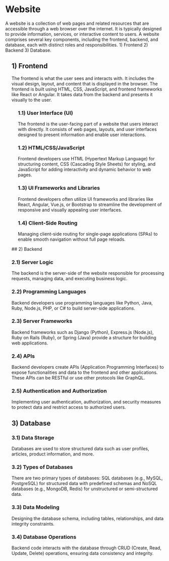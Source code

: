 # Website

A website is a collection of web pages and related resources that are accessible through a web browser over the internet. It is typically designed to provide information, services, or interactive content to users. A website comprises several key components, including the frontend, backend, and database, each with distinct roles and responsibilities. 1) Frontend 2) Backend 3) Database.


<div style="margin-left: 20px;">

## 1) Frontend

The frontend is what the user sees and interacts with. It includes the visual design, layout, and content that is displayed in the browser. The frontend is built using HTML, CSS, JavaScript, and frontend frameworks like React or Angular. It takes data from the backend and presents it visually to the user.
<div style="margin-left: 20px;">

### 1.1) User Interface (UI)
The frontend is the user-facing part of a website that users interact with directly. It consists of web pages, layouts, and user interfaces designed to present information and enable user interactions.

### 1.2) HTML/CSS/JavaScript
Frontend developers use HTML (Hypertext Markup Language) for structuring content, CSS (Cascading Style Sheets) for styling, and JavaScript for adding interactivity and dynamic behavior to web pages.

### 1.3) UI Frameworks and Libraries
Frontend developers often utilize UI frameworks and libraries like React, Angular, Vue.js, or Bootstrap to streamline the development of responsive and visually appealing user interfaces.

### 1.4) Client-Side Routing
Managing client-side routing for single-page applications (SPAs) to enable smooth navigation without full page reloads.
</div>
## 2) Backend

### 2.1) Server Logic
The backend is the server-side of the website responsible for processing requests, managing data, and executing business logic.

### 2.2) Programming Languages
Backend developers use programming languages like Python, Java, Ruby, Node.js, PHP, or C# to build server-side applications.

### 2.3) Server Frameworks
Backend frameworks such as Django (Python), Express.js (Node.js), Ruby on Rails (Ruby), or Spring (Java) provide a structure for building web applications.

### 2.4) APIs
Backend developers create APIs (Application Programming Interfaces) to expose functionalities and data to the frontend and other applications. These APIs can be RESTful or use other protocols like GraphQL.

### 2.5) Authentication and Authorization
Implementing user authentication, authorization, and security measures to protect data and restrict access to authorized users.

## 3) Database

### 3.1) Data Storage
Databases are used to store structured data such as user profiles, articles, product information, and more.

### 3.2) Types of Databases
There are two primary types of databases: SQL databases (e.g., MySQL, PostgreSQL) for structured data with predefined schemas and NoSQL databases (e.g., MongoDB, Redis) for unstructured or semi-structured data.

### 3.3) Data Modeling
Designing the database schema, including tables, relationships, and data integrity constraints.

### 3.4) Database Operations
Backend code interacts with the database through CRUD (Create, Read, Update, Delete) operations, ensuring data consistency and integrity.
</div>
